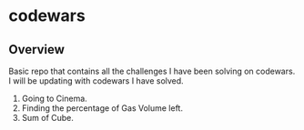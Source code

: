 # codewars
## Overview
Basic repo that contains all the challenges I have been solving on codewars. I will be updating with codewars I have solved.
1. Going to Cinema.
2. Finding the percentage of Gas Volume left.
3. Sum of Cube.
